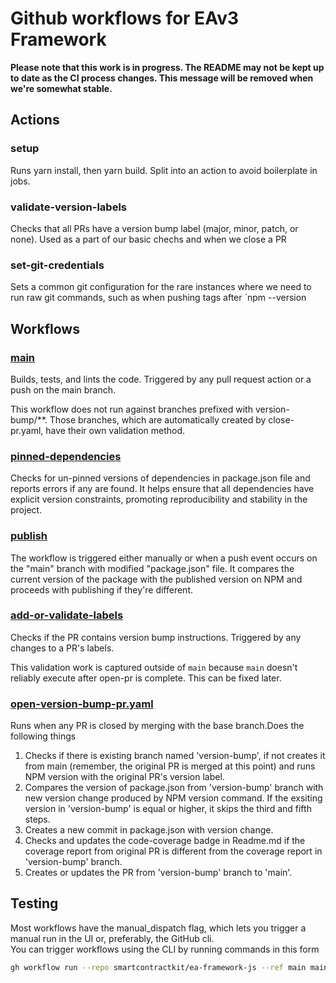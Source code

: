 # Github workflows for EAv3 Framework

**Please note that this work is in progress. The README may not be kept up to date as the CI process changes. This message will be removed when we're somewhat stable.**

## Actions
### setup
Runs yarn install, then yarn build. Split into an action to avoid boilerplate in jobs.

### validate-version-labels
Checks that all PRs have a version bump label (major, minor, patch, or none). Used as a part of our basic chechs and when we close a PR

### set-git-credentials
Sets a common git configuration for the rare instances where we need to run raw git commands, such as when pushing tags after `npm --version

## Workflows


### [main](workflows/main.yaml)
Builds, tests, and lints the code. Triggered by any pull request action or a push on the main branch.

This workflow does not run against branches prefixed with version-bump/**. Those branches, which are automatically created by close-pr.yaml, have their own validation method.

### [pinned-dependencies](workflows/pinned-dependencies.yaml)
Checks for un-pinned versions of dependencies in package.json file and reports errors if any are found. 
It helps ensure that all dependencies have explicit version constraints, promoting reproducibility and stability in the project.

### [publish](workflows/publish.yaml)
The workflow is triggered either manually or when a push event occurs on the "main" branch with modified "package.json" file. It compares the current version of the package with the published version on NPM and proceeds with publishing if they're different.

### [add-or-validate-labels](workflows/add-or-validate-labels.yaml)
Checks if the PR contains version bump instructions. Triggered by any changes to a PR's labels.

This validation work is captured outside of `main` because `main` doesn't reliably execute after open-pr is complete. This can be fixed later.

### [open-version-bump-pr.yaml](workflows/open-version-bump-pr.yaml)
Runs when any PR is closed by merging with the base branch.Does the following things
1. Checks if there is existing branch named 'version-bump', if not creates it from main (remember, the original PR is merged at this point) and runs NPM version with the original PR's version label. 
2. Compares the version of package.json from 'version-bump' branch with new version change produced by NPM version command. If the exsiting version in 'version-bump' is equal or higher, it skips the third and fifth steps.
3. Creates a new commit in package.json with version change.
4. Checks and updates the code-coverage badge in Readme.md if the coverage report from original PR is different from the coverage report in 'version-bump' branch.
5. Creates or updates the PR from 'version-bump' branch to 'main'. 

## Testing
Most workflows have the manual_dispatch flag, which lets you trigger a manual run in the UI or, preferably, the GitHub cli.  
You can trigger workflows using the CLI by running commands in this form
```bash
gh workflow run --repo smartcontractkit/ea-framework-js --ref main main.yaml -F dry-run=true
```
